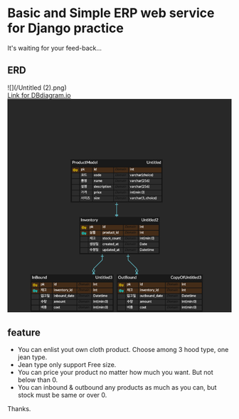 # Basic and Simple ERP web service for Django practice
It's  waiting for your feed-back...

## ERD
![](/Untitled (2).png)<br>
[Link for DBdiagram.io](https://dbdiagram.io/d/6430205a8615191cfa8c3378)<br>
![](/erperd.png)<br>

## feature
- You can enlist yout own cloth product. Choose among 3 hood type, one jean type.
- Jean type only support Free size.
- You can price your product no matter how much you want. But not below than 0.
- You can inbound & outbound any products as much as you can, but stock must be same or over 0.

Thanks.

